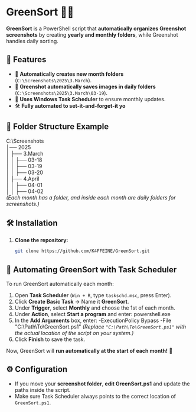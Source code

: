 # GreenSort 🌿📂  

**GreenSort** is a PowerShell script that **automatically organizes Greenshot screenshots** by creating **yearly and monthly folders**, while Greenshot handles daily sorting.

## 🚀 Features
- 📆 **Automatically creates new month folders** (`C:\Screenshots\2025\3.March`).
- 📸 **Greenshot automatically saves images in daily folders** (`C:\Screenshots\2025\3.March\03-19`).
- 🔄 **Uses Windows Task Scheduler** to ensure monthly updates.
- 🛠 **Fully automated to set-it-and-forget-it yo**

## 📂 Folder Structure Example
C:\Screenshots\
│── 2025\
│   ├── 3.March\
│   │   ├── 03-18\
│   │   ├── 03-19\
│   │   ├── 03-20\
│   ├── 4.April\
│   │   ├── 04-01\
│   │   ├── 04-02\
*(Each month has a folder, and inside each month are daily folders for screenshots.)*

## 🛠 Installation
1. **Clone the repository:**
   ```sh
   git clone https://github.com/K4FFEINE/GreenSort.git

## 📅 Automating GreenSort with Task Scheduler

To run GreenSort automatically each month:

1. Open **Task Scheduler** (`Win + R`, type `taskschd.msc`, press Enter).
2. Click **Create Basic Task** → Name it **GreenSort**.
3. Under **Trigger**, select **Monthly** and choose the 1st of each month.
4. Under **Action**, select **Start a program** and enter:
powershell.exe
5. In the **Add Arguments** box, enter:
-ExecutionPolicy Bypass -File "C:\Path\To\GreenSort.ps1"
*(Replace `"C:\Path\To\GreenSort.ps1"` with the actual location of the script on your system.)*
6. Click **Finish** to save the task.

Now, GreenSort will **run automatically at the start of each month!** 🎯

## ⚙️ Configuration

- If you move your **screenshot folder**, **edit GreenSort.ps1** and update the paths inside the script.
- Make sure Task Scheduler always points to the correct location of `GreenSort.ps1`.
